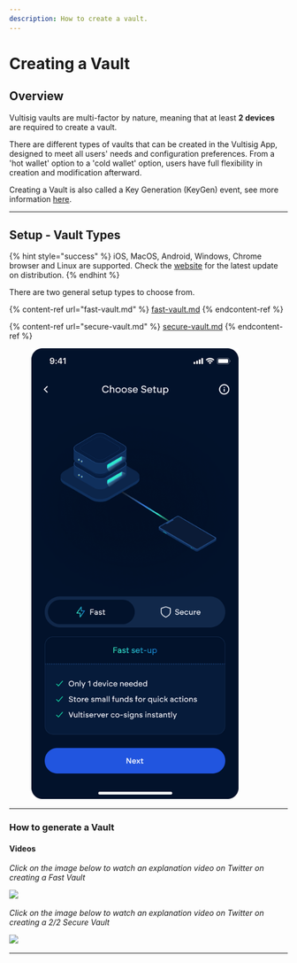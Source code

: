 ```yaml
---
description: How to create a vault.
---
```


# Creating a Vault

## Overview

Vultisig vaults are multi-factor by nature, meaning that at least **2 devices** are required to create a vault.

There are different types of vaults that can be created in the Vultisig App, designed to meet all users' needs and configuration preferences. From a 'hot wallet' option to a 'cold wallet' option, users have full flexibility in creation and modification afterward.

Creating a Vault is also called a Key Generation (KeyGen) event, see more information [here](../../threshold-signature-scheme/tss-actions.md#key-generation).

***

## Setup - Vault Types

{% hint style="success" %}
iOS, MacOS, Android, Windows, Chrome browser and Linux are supported. Check the [website](https://vultisig.com/) for the latest update on distribution.
{% endhint %}

There are two general setup types to choose from.

{% content-ref url="fast-vault.md" %}
[fast-vault.md](fast-vault.md)
{% endcontent-ref %}

{% content-ref url="secure-vault.md" %}
[secure-vault.md](secure-vault.md)
{% endcontent-ref %}

<figure><img src="../../.gitbook/assets/image (22).png" alt="" width="375"><figcaption></figcaption></figure>

***

### How to generate a Vault

#### Videos

_Click on the image below to watch an explanation video on Twitter on creating a Fast Vault_

[![](../../.gitbook/assets/TwitterVideoThumbnail.jpeg)](https://x.com/iceman00008/status/1955828412876312653/video/1)

_Click on the image below to watch an explanation video on Twitter on creating a 2/2 Secure Vault_

[![](../../.gitbook/assets/TwitterVideoThumbnail.jpeg)](https://x.com/iceman00008/status/1955865336341041197/video/1)

***

####
